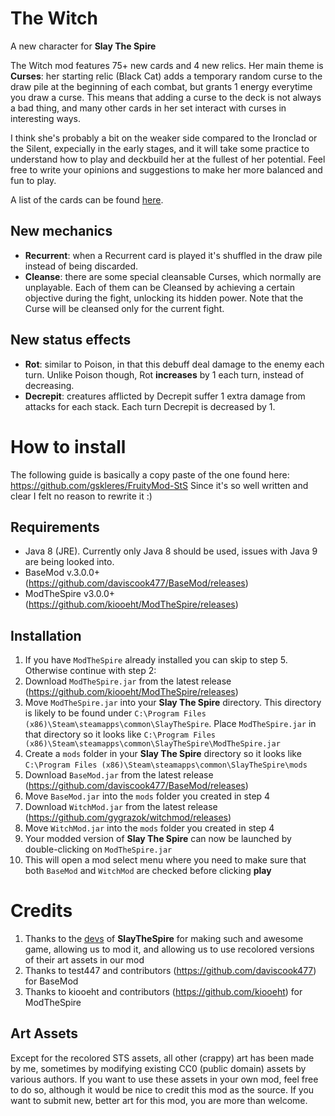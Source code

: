# The Witch
A new character for **Slay The Spire**

The Witch mod features 75+ new cards and 4 new relics.
Her main theme is **Curses**: her starting relic (Black Cat) adds a temporary random curse to the draw pile at the beginning of each combat, but grants 1 energy everytime you draw a curse. This means that adding a curse to the deck is not always a bad thing, and many other cards in her set interact with curses in interesting ways.

I think she's probably a bit on the weaker side compared to the Ironclad or the Silent, expecially in the early stages, and it will take some practice to understand how to play and deckbuild her at the fullest of her potential. Feel free to write your opinions and suggestions to make her more balanced and fun to play.

A list of the cards can be found [here](https://docs.google.com/spreadsheets/d/19tAd2g6CMNSAXdArFp2ZNpAosv3Rltb3qv1Cnc40RSk/edit?usp=sharing).

## New mechanics ##
* **Recurrent**: when a Recurrent card is played it's shuffled in the draw pile instead of being discarded.
* **Cleanse**: there are some special cleansable Curses, which normally are unplayable. Each of them can be Cleansed by achieving a certain objective during the fight, unlocking its hidden power. Note that the Curse will be cleansed only for the current fight.

## New status effects ##
* **Rot**: similar to Poison, in that this debuff deal damage to the enemy each turn. Unlike Poison though, Rot **increases** by 1 each turn, instead of decreasing.
* **Decrepit**: creatures afflicted by Decrepit suffer 1 extra damage from attacks for each stack. Each turn Decrepit is decreased by 1.

# How to install
The following guide is basically a copy paste of the one found here: https://github.com/gskleres/FruityMod-StS
Since it's so well written and clear I felt no reason to rewrite it :)

## Requirements ##
* Java 8 (JRE). Currently only Java 8 should be used, issues with Java 9 are being looked into.
* BaseMod v.3.0.0+ (https://github.com/daviscook477/BaseMod/releases)
* ModTheSpire v3.0.0+ (https://github.com/kiooeht/ModTheSpire/releases)

## Installation ##
1. If you have `ModTheSpire` already installed you can skip to step 5. Otherwise continue with step 2:
2. Download `ModTheSpire.jar` from the latest release (https://github.com/kiooeht/ModTheSpire/releases)
3. Move `ModTheSpire.jar` into your **Slay The Spire** directory. This directory is likely to be found under `C:\Program Files (x86)\Steam\steamapps\common\SlayTheSpire`. Place `ModTheSpire.jar` in that directory so it looks like `C:\Program Files (x86)\Steam\steamapps\common\SlayTheSpire\ModTheSpire.jar`
4. Create a `mods` folder in your **Slay The Spire** directory so it looks like `C:\Program Files (x86)\Steam\steamapps\common\SlayTheSpire\mods`
5. Download `BaseMod.jar` from the latest release (https://github.com/daviscook477/BaseMod/releases)
6. Move `BaseMod.jar` into the `mods` folder you created in step 4
7. Download `WitchMod.jar` from the latest release (https://github.com/gygrazok/witchmod/releases)
8. Move `WitchMod.jar` into the `mods` folder you created in step 4
9. Your modded version of **Slay The Spire** can now be launched by double-clicking on `ModTheSpire.jar`
10. This will open a mod select menu where you need to make sure that both `BaseMod` and `WitchMod` are checked before clicking **play**

# Credits #
1. Thanks to the [devs](https://www.megacrit.com/) of **SlayTheSpire** for making such and awesome game, allowing us to mod it, and allowing us to use recolored versions of their art assets in our mod
2. Thanks to test447 and contributors (https://github.com/daviscook477) for BaseMod
3. Thanks to kiooeht and contributors (https://github.com/kiooeht) for ModTheSpire

## Art Assets ##
Except for the recolored STS assets, all other (crappy) art has been made by me, sometimes by modifying existing CC0 (public domain) assets by various authors. If you want to use these assets in your own mod, feel free to do so, although it would be nice to credit this mod as the source.
If you want to submit new, better art for this mod, you are more than welcome.